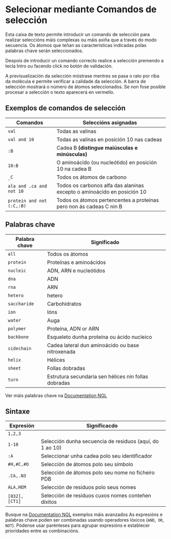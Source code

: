 # Selecionar mediante Comandos de selección
Esta caixa de texto permite introducir un comando de selección para realizar seleccións máis complexas ou máis axiña que a través do modo secuencia.
Os átomos que teñan as características indicadas polas palabras chave serán seleccionados.

Despois de introducir un comando correcto realice a selección premendo a tecla Intro ou facendo click no botón de validación.

A previsualización da selección móstrase mentres se pasa o rato por riba da molécula e permite verificar a calidade da selección. A barra de selección mostrará o número de átomos seleccionados. Se non fose posible procesar a selección o texto aparecerá en vermello.

## Exemplos de comandos de selección
| Comandos | Seleccións asignadas |
| ---------- | -------------------------- |
| `val` | Todas as valinas |
| `val and 10` | Todas as valinas en posición 10 nas cadeas
| `:B` | Cadea B **(distingue maiúsculas e minúsculas)**
| `10:B` | O aminoácido (ou nucleótido) en posición 10 na cadea B
| `_C` | Todos os átomos de carbono
| `ala and .ca and not 10` | Todos os carbonos alfa das alaninas excepto o aminoácido en posición 10
| `protein and not (:C,:B)` | Todos os átomos pertencentes a proteínas pero non ás cadeas C nin B

## Palabras chave
| Palabra chave | Significado
| ----------- | ------
| `all` | Todos os átomos
| `protein` | Proteínas e aminoácidos
| `nucleic` | ADN, ARN e nucleótidos
| `dna` | ADN
| `rna` | ARN
| `hetero` | hetero
| `saccharide` | Carbohidratos
| `ion` | Ións
| `water` | Auga
| `polymer` | Proteína, ADN or ARN
| `backbone` | Esqueleto dunha proteína ou ácido nucleico
| `sidechain` | Cadea lateral dun aminoácido ou base nitroxenada
| `helix` | Hélices
| `sheet` | Follas dobradas
| `turn` | Estrutura secundaria sen hélices nin follas dobradas
Ver máis palabras chave na [Documentation NGL](http://arose.github.io/ngl/api/tutorial-selection-language.html)

## Sintaxe
| Expresión | Significacdo
| --------------- | ---------------
| `1,2,3` | | Selección de residuos polo seu número
| `1-10` | Selección dunha secuencia de residuos (aquí, do 1 ao 10)
| `:A` | Seleccionar unha cadea polo seu identificador
| `#H,#C,#O` | Selección de átomos polo seu símbolo
| `.CA,.N3` | Selección de átomos polo seu nome no ficheiro PDB
| `ALA,HEM` | Selección de residuos polo seus nomes
| `[032],[CT1]` | Selección de residuos cuxos nomes conteñen díxitos
Busque na [Documentation NGL](http://arose.github.io/ngl/api/tutorial-selection-language.html) exemplos máis avanzados
As expresións e palabras chave poden ser combinadas usando operadores lóxicos (`AND`,` OR`, `NOT`). Pódense usar parénteses para agrupar expresións e establecer prioridades entre as combinacións.
